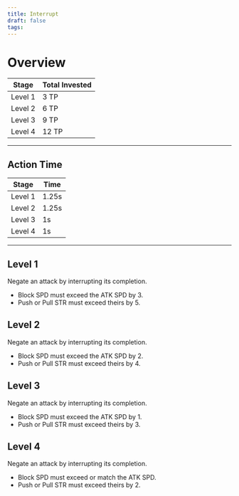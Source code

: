 ```yaml
---
title: Interrupt
draft: false
tags:
---
```


# Overview


| Stage   | Total Invested |
| ------- | -------------- |
| Level 1 | 3 TP           |
| Level 2 | 6 TP           |
| Level 3 | 9 TP           |
| Level 4 | 12 TP          |

---
## Action Time 

| Stage   | Time  |
| ------- | ----- |
| Level 1 | 1.25s |
| Level 2 | 1.25s |
| Level 3 | 1s    |
| Level 4 | 1s    |

---

## Level 1
Negate an attack by interrupting its completion.

- Block SPD must exceed the ATK SPD by 3.
- Push or Pull STR must exceed theirs by 5.


## Level 2
Negate an attack by interrupting its completion.

- Block SPD must exceed the ATK SPD by 2.
- Push or Pull STR must exceed theirs by 4.

## Level 3
Negate an attack by interrupting its completion.

- Block SPD must exceed the ATK SPD by 1.
- Push or Pull STR must exceed theirs by 3.

## Level 4
Negate an attack by interrupting its completion.

- Block SPD must exceed or match the ATK SPD.
- Push or Pull STR must exceed theirs by 2.